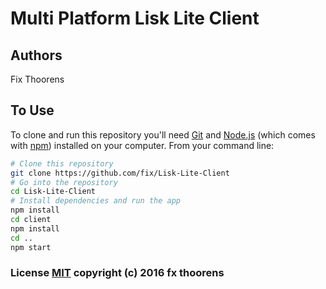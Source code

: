 # Multi Platform Lisk Lite Client

## Authors
Fix Thoorens

## To Use

To clone and run this repository you'll need [Git](https://git-scm.com) and [Node.js](https://nodejs.org/en/download/) (which comes with [npm](http://npmjs.com)) installed on your computer. From your command line:

```bash
# Clone this repository
git clone https://github.com/fix/Lisk-Lite-Client
# Go into the repository
cd Lisk-Lite-Client
# Install dependencies and run the app
npm install
cd client
npm install
cd ..
npm start
```

### License [MIT](LICENSE.md) copyright (c) 2016 fx thoorens
